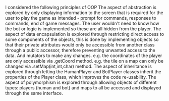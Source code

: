 

I considered the following principles of OOP
The aspect of abstraction is explored by only displaying information to the screen that is
required for the user to play the game as intended - prompt for commands, responses to commands,
end of game messages. The user wouldn't need to know how the bot or logic is implemented so
these are all hidden from the player.
The aspect of data encapsulation is explored through restricting direct access to some components of the
objects, this is done by implementing objects so that their private attributes would only be accessible from
another class through a public accessor, therefore preventing unwanted access to the data. And mutators
to make any changes.
e.g. the coordinates of the player are only accessible via <Player>.getCoord method.
e.g. the tile on a map can only be changed via <Map>.setMap(int,int,char) method.
The aspect of inheritance is explored through letting the HumanPlayer and BotPlayer classes inherit the
properties of the Player class, which improves the code re-usability.
The aspect of polymorphism is explored through allowing objects of different types: players (human and bot)
and maps to all be accessed and displayed through the same interface.
